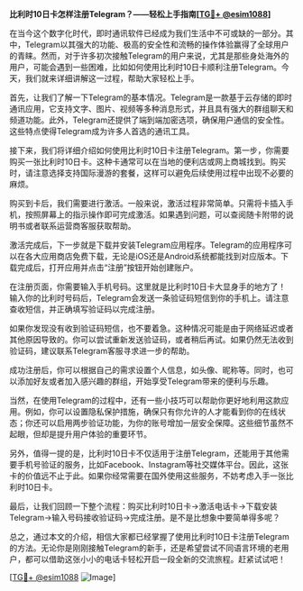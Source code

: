 **比利时10日卡怎样注册Telegram？——轻松上手指南[[TG💪+ @esim1088](https://t.me/s/esim1088)]**

在当今这个数字化时代，即时通讯软件已经成为我们生活中不可或缺的一部分。其中，Telegram以其强大的功能、极高的安全性和流畅的操作体验赢得了全球用户的青睐。然而，对于许多初次接触Telegram的用户来说，尤其是那些身处海外的用户，可能会遇到一些困难，比如如何使用比利时10日卡顺利注册Telegram。今天，我们就来详细讲解这一过程，帮助大家轻松上手。

首先，让我们了解一下Telegram的基本情况。Telegram是一款基于云存储的即时通讯应用，它支持文字、图片、视频等多种消息形式，并且具有强大的群组聊天和频道功能。此外，Telegram还提供了端到端加密选项，确保用户通信的安全性。这些特点使得Telegram成为许多人首选的通讯工具。

接下来，我们将详细介绍如何使用比利时10日卡注册Telegram。第一步，你需要购买一张比利时10日卡。这种卡通常可以在当地的便利店或网上商城找到。购买时，请注意选择支持国际漫游的套餐，这样可以避免后续使用过程中出现不必要的麻烦。

购买到卡后，我们需要进行激活。一般来说，激活过程非常简单。只需将卡插入手机，按照屏幕上的指示操作即可完成激活。如果遇到问题，可以查阅随卡附带的说明书或者联系运营商客服获取帮助。

激活完成后，下一步就是下载并安装Telegram应用程序。Telegram的应用程序可以在各大应用商店免费下载，无论是iOS还是Android系统都能找到对应版本。下载完成后，打开应用并点击“注册”按钮开始创建账户。

在注册页面，你需要输入手机号码。这里就是比利时10日卡大显身手的地方了！输入你的比利时号码后，Telegram会发送一条验证码短信到你的手机上。请注意查收短信，并正确填写验证码以完成注册。

如果你发现没有收到验证码短信，也不要着急。这种情况可能是由于网络延迟或者其他原因导致的。你可以尝试重新发送验证码，或者稍后再试。如果仍然无法收到验证码，建议联系Telegram客服寻求进一步的帮助。

成功注册后，你可以根据自己的需求设置个人信息，如头像、昵称等。同时，也可以添加好友或者加入感兴趣的群组，开始享受Telegram带来的便利与乐趣。

当然，在使用Telegram的过程中，还有一些小技巧可以帮助你更好地利用这款应用。例如，你可以设置隐私保护措施，确保只有你允许的人才能看到你的在线状态；你还可以启用两步验证功能，为你的账号增加一层安全保障。这些细节虽然不起眼，但却是提升用户体验的重要环节。

另外，值得一提的是，比利时10日卡不仅适用于注册Telegram，还能用于其他需要手机号验证的服务，比如Facebook、Instagram等社交媒体平台。因此，这张卡的价值远不止于此。如果你经常需要在国外使用这些服务，不妨考虑入手一张比利时10日卡。

最后，让我们回顾一下整个流程：购买比利时10日卡→激活电话卡→下载安装Telegram→输入号码接收验证码→完成注册。是不是比想象中要简单得多呢？

总之，通过本文的介绍，相信大家都已经掌握了使用比利时10日卡注册Telegram的方法。无论你是刚刚接触Telegram的新手，还是希望尝试不同语言环境的老用户，都可以借助这张小小的电话卡轻松开启一段全新的交流旅程。赶紧试试吧！

[[TG💪+ @esim1088](https://t.me/s/esim1088) ![Image](https://i.postimg.cc/4NQfJmqS/Snipaste-2025-05-13-00-14-12.png)]